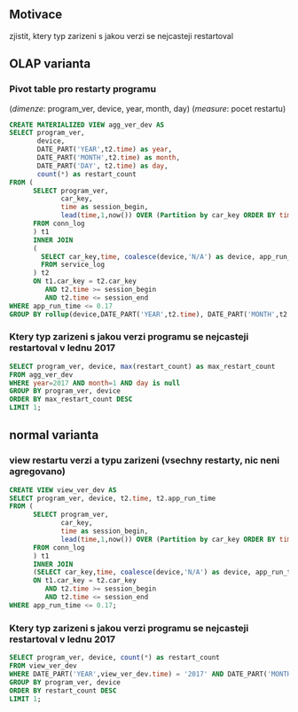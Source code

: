 ## Motivace

zjistit, ktery typ zarizeni  s jakou verzi se nejcasteji restartoval

## OLAP varianta
### Pivot table pro restarty programu

(*dimenze*: program_ver, device, year, month, day) (*measure*: pocet restartu)

```sql
CREATE MATERIALIZED VIEW agg_ver_dev AS 
SELECT program_ver, 
       device,                                                     
       DATE_PART('YEAR',t2.time) as year,
       DATE_PART('MONTH',t2.time) as month,
       DATE_PART('DAY', t2.time) as day,
       count(*) as restart_count
FROM (
      SELECT program_ver,                                                                          
             car_key,
             time as session_begin,
             lead(time,1,now()) OVER (Partition by car_key ORDER BY time) AS session_end 
      FROM conn_log
      ) t1 
      INNER JOIN 
      (
        SELECT car_key,time, coalesce(device,'N/A') as device, app_run_time 
        FROM service_log
      ) t2                                          
      ON t1.car_key = t2.car_key 
         AND t2.time >= session_begin 
         AND t2.time <= session_end 
WHERE app_run_time <= 0.17 
GROUP BY rollup(device,DATE_PART('YEAR',t2.time), DATE_PART('MONTH',t2.time), DATE_PART('DAY',t2.time)),program_ver;
```

### Ktery typ zarizeni s jakou verzi programu se nejcasteji restartoval v lednu 2017

```sql
SELECT program_ver, device, max(restart_count) as max_restart_count 
FROM agg_ver_dev 
WHERE year=2017 AND month=1 AND day is null 
GROUP BY program_ver, device 
ORDER BY max_restart_count DESC 
LIMIT 1;
```

## normal varianta

### view restartu verzi a typu zarizeni (vsechny restarty, nic neni agregovano)

```sql
CREATE VIEW view_ver_dev AS 
SELECT program_ver, device, t2.time, t2.app_run_time 
FROM (
      SELECT program_ver,                                                                          
             car_key,
             time as session_begin,
             lead(time,1,now()) OVER (Partition by car_key ORDER BY time) AS session_end 
      FROM conn_log
      ) t1 
      INNER JOIN 
      (SELECT car_key,time, coalesce(device,'N/A') as device, app_run_time FROM service_log) t2                                           
      ON t1.car_key = t2.car_key 
         AND t2.time >= session_begin 
         AND t2.time <= session_end 
WHERE app_run_time <= 0.17;
```

### Ktery typ zarizeni s jakou verzi programu se nejcasteji restartoval v lednu 2017

```sql
SELECT program_ver, device, count(*) as restart_count
FROM view_ver_dev 
WHERE DATE_PART('YEAR',view_ver_dev.time) = '2017' AND DATE_PART('MONTH',view_ver_dev.time)='1' 
GROUP BY program_ver, device
ORDER BY restart_count DESC
LIMIT 1;
```

